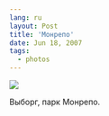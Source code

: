 ```yaml
---
lang: ru
layout: Post
title: 'Монрепо'
date: Jun 18, 2007
tags:
  - photos
---
```


![](photo://Sapegin_Artem_20D_2007-05-27_360-6053)

Выборг, парк Монрепо.
